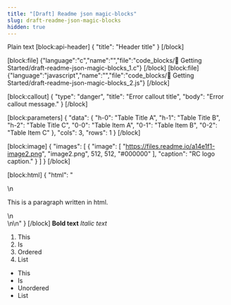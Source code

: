 ```yaml
---
title: "[Draft] Readme json magic-blocks"
slug: draft-readme-json-magic-blocks
hidden: true
---
```

Plain text
[block:api-header]
{
  "title": "Header title"
}
[/block]

[block:file]
{"language":"c","name":"","file":"code_blocks/🚀 Getting Started/draft-readme-json-magic-blocks_1.c"}
[/block]
[block:file]
{"language":"javascript","name":"","file":"code_blocks/🚀 Getting Started/draft-readme-json-magic-blocks_2.js"}
[/block]


[block:callout]
{
  "type": "danger",
  "title": "Error callout title",
  "body": "Error callout message."
}
[/block]

[block:parameters]
{
  "data": {
    "h-0": "Table Title A",
    "h-1": "Table Title B",
    "h-2": "Table Title C",
    "0-0": "Table Item A",
    "0-1": "Table Item B",
    "0-2": "Table Item C"
  },
  "cols": 3,
  "rows": 1
}
[/block]

[block:image]
{
  "images": [
    {
      "image": [
        "https://files.readme.io/a14e1f1-image2.png",
        "image2.png",
        512,
        512,
        "#000000"
      ],
      "caption": "RC logo caption."
    }
  ]
}
[/block]

[block:html]
{
  "html": "<div>\n  <p>This is a paragraph written in html.</p>\n</div>\n\n<style></style>"
}
[/block]
**Bold text**
*Italic text*

1. This
2. Is
3. Ordered
4. List 

- This
- Is
- Unordered
- List